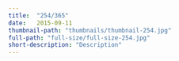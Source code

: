 ```yaml
---
title:  "254/365"
date:   2015-09-11
thumbnail-path: "thumbnails/thumbnail-254.jpg"
full-path: "full-size/full-size-254.jpg"
short-description: "Description"
---
```

